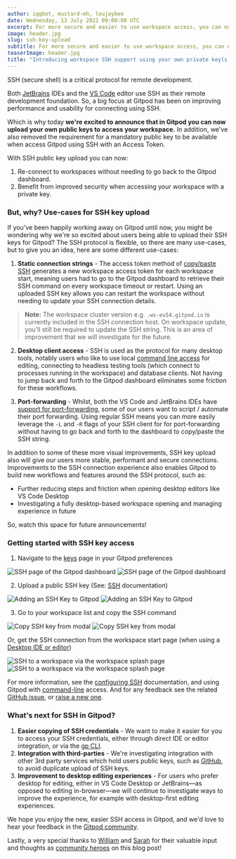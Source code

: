 ```yaml
---
author: iqqbot, mustard-mh, loujaybee
date: Wednesday, 13 July 2022 09:00:00 UTC
excerpt: For more secure and easier to use workspace access, you can now upload a public SSH key to Gitpod to access Gitpod workspaces using your own dedicated SSH key.
image: header.jpg
slug: ssh-key-upload
subtitle: For more secure and easier to use workspace access, you can now upload a public SSH key to Gitpod to access Gitpod workspaces using your own dedicated SSH key.
teaserImage: header.jpg
title: "Introducing workspace SSH support using your own private key(s)"
---
```


<script context="module">
  export const prerender = true;
</script>

SSH (secure shell) is a critical protocol for remote development.

Both [JetBrains](https://www.jetbrains.com/help/idea/remote-development-a.html) IDEs and the [VS Code](https://code.visualstudio.com/docs/remote/remote-overview) editor use SSH as their remote development foundation. So, a big focus at Gitpod has been on improving performance and usability for connecting using SSH.

Which is why today **we're excited to announce that in Gitpod you can now upload your own public keys to access your workspace.** In addition, we've also removed the requirement for a mandatory public key to be available when access Gitpod using SSH with an Access Token.

With SSH public key upload you can now:

1. Re-connect to workspaces without needing to go back to the Gitpod dashboard.
2. Benefit from improved security when accessing your workspace with a private key.

### But, why? Use-cases for SSH key upload

If you've been happily working away on Gitpod until now, you might be wondering why we're so excited about users being able to upload their SSH keys for Gitpod? The SSH protocol is flexible, so there are many use-cases, but to give you an idea, here are some different use-cases:

1. **Static connection strings** - The access token method of [copy/paste SSH](https://www.gitpod.io/blog/copy-paste-ssh-workspace-access) generates a new workspace access token for each workspace start, meaning users had to go to the Gitpod dashboard to retrieve their SSH command on every workspace timeout or restart. Using an uploaded SSH key allows you can restart the workspace without needing to update your SSH connection details.

> **Note:** The workspace cluster version e.g. `.ws-eu54.gitpod.io` is currently included in the SSH connection host. On workspace update, you'll still be required to update the SSH string. This is an area of improvement that we will investigate for the future.

2. **Desktop client access** - SSH is used as the protocol for many desktop tools, notably users who like to use local [command line access](https://www.gitpod.io/docs/references/ides-and-editors/command-line) for editing, connecting to headless testing tools (which connect to processes running in the workspace) and database clients. Not having to jump back and forth to the Gitpod dashboard eliminates some friction for these workflows.

3. **Port-forwarding** - Whilst, both the VS Code and JetBrains IDEs have [support for port-forwarding](/docs/configure/workspaces/ports), some of our users want to script / automate their port forwarding. Using regular SSH means you can more easily leverage the `-L` and `-R` flags of your SSH client for for port-forwarding without having to go back and forth to the dashboard to copy/paste the SSH string.

In addition to some of these more visual improvements, SSH key upload also will give our users more stable, performant and secure connections. Improvements to the SSH connection experience also enables Gitpod to build new workflows and features around the SSH protocol, such as:

- Further reducing steps and friction when opening desktop editors like VS Code Desktop
- Investigating a fully desktop-based workspace opening and managing experience in future

So, watch this space for future announcements!

### Getting started with SSH key access

1. Navigate to the [keys](https://gitpod.io/keys) page in your Gitpod preferences

![SSH page of the Gitpod dashboard](/images/docs/ssh-key-upload-dark-theme.png)
![SSH page of the Gitpod dashboard](/images/docs/ssh-key-upload-light-theme.png)

2. Upload a public SSH key (See: [SSH](https://www.gitpod.io/docs/configure/user-settings/ssh) documentation)

![Adding an SSH Key to Gitpod](/images/docs/new-ssh-key-light-theme.png)
![Adding an SSH Key to Gitpod](/images/docs/new-ssh-key-dark-theme.png)

3. Go to your workspace list and copy the SSH command

![Copy SSH key from modal](/images/docs/ssh-key-modal-dark-light-theme.png)
![Copy SSH key from modal](/images/docs/ssh-key-modal-dark-theme.png)

Or, get the SSH connection from the workspace start page (when using a [Desktop IDE or editor](/docs/references/ides-and-editors))

![SSH to a workspace via the workspace splash page](/images/docs/ssh-connect-splash-dark-theme.png)
![SSH to a workspace via the workspace splash page](/images/docs/ssh-connect-splash-light-theme.png)

For more information, see the [configuring SSH](/docs/configure/user-settings/ssh) documentation, and using Gitpod with [command-line](/docs/references/ides-and-editors/command-line) access. And for any feedback see the related [GitHub issue](https://github.com/gitpod-io/gitpod/issues/9932), or [raise a new one](https://github.com/gitpod-io/gitpod/issues/new/choose).

### What's next for SSH in Gitpod?

1. **Easier copying of SSH credentials** - We want to make it easier for you to access your SSH credentials, either through direct IDE or editor integration, or via the [gp CLI](/docs/references/gitpod-cli).
2. **Integration with third-parties** - We're investigating integration with other 3rd party services which hold users public keys, such as [GitHub](https://docs.github.com/en/authentication/connecting-to-github-with-ssh/adding-a-new-ssh-key-to-your-github-account), to avoid duplicate upload of SSH keys.
3. **Improvement to desktop editing experiences** - For users who prefer desktop for editing, either in VS Code Desktop or JetBrains—as opposed to editing in-browser—we will continue to investigate ways to improve the experience, for example with desktop-first editing experiences.

We hope you enjoy the new, easier SSH access in Gitpod, and we'd love to hear your feedback in the [Gitpod community](https://www.gitpod.io/community).

Lastly, a very special thanks to [William](https://twitter.com/trumbitta) and [Sarah](https://twitter.com/sarah11918) for their valuable input and thoughts as [community heroes](https://www.gitpod.io/community/heroes) on this blog post!
